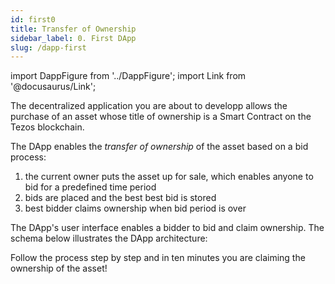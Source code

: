 ```yaml
---
id: first0
title: Transfer of Ownership
sidebar_label: 0. First DApp
slug: /dapp-first
---
```

import DappFigure from '../DappFigure';
import Link from '@docusaurus/Link';

The decentralized application you are about to developp allows the purchase of an asset whose title of ownership is a <Link to='/docs/dapp-tools/tezos#smart-contract'>Smart Contract</Link> on the Tezos blockchain.

The DApp enables the *transfer of ownership* of the asset based on a bid process:
1. the current owner puts the asset up for sale, which enables anyone to bid for a predefined time period
2. bids are placed and the best best bid is stored
3. best bidder claims ownership when bid period is over

The DApp's user interface enables a bidder to bid and claim ownership. The schema below illustrates the DApp architecture:

<DappFigure img="ownership.svg" width='50%'/>

Follow the process step by step and in ten minutes you are claiming the ownership of the asset!